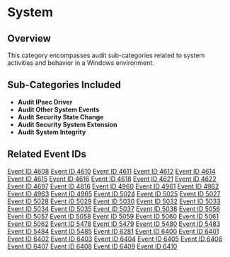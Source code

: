 # System

## Overview

This category encompasses audit sub-categories related to system activities and behavior in a Windows environment.

## Sub-Categories Included

- **Audit IPsec Driver**
- **Audit Other System Events**
- **Audit Security State Change**
- **Audit Security System Extension**
- **Audit System Integrity**

## Related Event IDs

[Event ID 4608](/EventID_Lookup?event_id=4608&provider=Microsoft-Security-Auditing)
[Event ID 4610](/EventID_Lookup?event_id=4610&provider=Microsoft-Security-Auditing)
[Event ID 4611](/EventID_Lookup?event_id=4611&provider=Microsoft-Security-Auditing)
[Event ID 4612](/EventID_Lookup?event_id=4612&provider=Microsoft-Security-Auditing)
[Event ID 4614](/EventID_Lookup?event_id=4614&provider=Microsoft-Security-Auditing)
[Event ID 4615](/EventID_Lookup?event_id=4615&provider=Microsoft-Security-Auditing)
[Event ID 4616](/EventID_Lookup?event_id=4616&provider=Microsoft-Security-Auditing)
[Event ID 4618](/EventID_Lookup?event_id=4618&provider=Microsoft-Security-Auditing)
[Event ID 4621](/EventID_Lookup?event_id=4621&provider=Microsoft-Security-Auditing)
[Event ID 4622](/EventID_Lookup?event_id=4622&provider=Microsoft-Security-Auditing)
[Event ID 4697](/EventID_Lookup?event_id=4697&provider=Microsoft-Security-Auditing)
[Event ID 4816](/EventID_Lookup?event_id=4816&provider=Microsoft-Security-Auditing)
[Event ID 4960](/EventID_Lookup?event_id=4960&provider=Microsoft-Security-Auditing)
[Event ID 4961](/EventID_Lookup?event_id=4961&provider=Microsoft-Security-Auditing)
[Event ID 4962](/EventID_Lookup?event_id=4962&provider=Microsoft-Security-Auditing)
[Event ID 4963](/EventID_Lookup?event_id=4963&provider=Microsoft-Security-Auditing)
[Event ID 4965](/EventID_Lookup?event_id=4965&provider=Microsoft-Security-Auditing)
[Event ID 5024](/EventID_Lookup?event_id=5024&provider=Microsoft-Security-Auditing)
[Event ID 5025](/EventID_Lookup?event_id=5025&provider=Microsoft-Security-Auditing)
[Event ID 5027](/EventID_Lookup?event_id=5027&provider=Microsoft-Security-Auditing)
[Event ID 5028](/EventID_Lookup?event_id=5028&provider=Microsoft-Security-Auditing)
[Event ID 5029](/EventID_Lookup?event_id=5029&provider=Microsoft-Security-Auditing)
[Event ID 5030](/EventID_Lookup?event_id=5030&provider=Microsoft-Security-Auditing)
[Event ID 5032](/EventID_Lookup?event_id=5032&provider=Microsoft-Security-Auditing)
[Event ID 5033](/EventID_Lookup?event_id=5033&provider=Microsoft-Security-Auditing)
[Event ID 5034](/EventID_Lookup?event_id=5034&provider=Microsoft-Security-Auditing)
[Event ID 5035](/EventID_Lookup?event_id=5035&provider=Microsoft-Security-Auditing)
[Event ID 5037](/EventID_Lookup?event_id=5037&provider=Microsoft-Security-Auditing)
[Event ID 5038](/EventID_Lookup?event_id=5038&provider=Microsoft-Security-Auditing)
[Event ID 5056](/EventID_Lookup?event_id=5056&provider=Microsoft-Security-Auditing)
[Event ID 5057](/EventID_Lookup?event_id=5057&provider=Microsoft-Security-Auditing)
[Event ID 5058](/EventID_Lookup?event_id=5058&provider=Microsoft-Security-Auditing)
[Event ID 5059](/EventID_Lookup?event_id=5059&provider=Microsoft-Security-Auditing)
[Event ID 5060](/EventID_Lookup?event_id=5060&provider=Microsoft-Security-Auditing)
[Event ID 5061](/EventID_Lookup?event_id=5061&provider=Microsoft-Security-Auditing)
[Event ID 5062](/EventID_Lookup?event_id=5062&provider=Microsoft-Security-Auditing)
[Event ID 5478](/EventID_Lookup?event_id=5478&provider=Microsoft-Security-Auditing)
[Event ID 5479](/EventID_Lookup?event_id=5479&provider=Microsoft-Security-Auditing)
[Event ID 5480](/EventID_Lookup?event_id=5480&provider=Microsoft-Security-Auditing)
[Event ID 5483](/EventID_Lookup?event_id=5483&provider=Microsoft-Security-Auditing)
[Event ID 5484](/EventID_Lookup?event_id=5484&provider=Microsoft-Security-Auditing)
[Event ID 5485](/EventID_Lookup?event_id=5485&provider=Microsoft-Security-Auditing)
[Event ID 6281](/EventID_Lookup?event_id=6281&provider=Microsoft-Security-Auditing)
[Event ID 6400](/EventID_Lookup?event_id=6400&provider=Microsoft-Security-Auditing)
[Event ID 6401](/EventID_Lookup?event_id=6401&provider=Microsoft-Security-Auditing)
[Event ID 6402](/EventID_Lookup?event_id=6402&provider=Microsoft-Security-Auditing)
[Event ID 6403](/EventID_Lookup?event_id=6403&provider=Microsoft-Security-Auditing)
[Event ID 6404](/EventID_Lookup?event_id=6404&provider=Microsoft-Security-Auditing)
[Event ID 6405](/EventID_Lookup?event_id=6405&provider=Microsoft-Security-Auditing)
[Event ID 6406](/EventID_Lookup?event_id=6406&provider=Microsoft-Security-Auditing)
[Event ID 6407](/EventID_Lookup?event_id=6407&provider=Microsoft-Security-Auditing)
[Event ID 6408](/EventID_Lookup?event_id=6408&provider=Microsoft-Security-Auditing)
[Event ID 6409](/EventID_Lookup?event_id=6409&provider=Microsoft-Security-Auditing)
[Event ID 6410](/EventID_Lookup?event_id=6410&provider=Microsoft-Security-Auditing)
